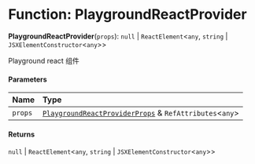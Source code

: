 # Function: PlaygroundReactProvider

**PlaygroundReactProvider**(`props`): `null` | `ReactElement`<`any`, `string` | `JSXElementConstructor`<`any`>>

Playground react 组件

#### Parameters

| Name | Type |
| :------ | :------ |
| `props` | [`PlaygroundReactProviderProps`](/auto-docs/playground-react/interfaces/PlaygroundReactProviderProps.md) & `RefAttributes`<`any`> |

#### Returns

`null` | `ReactElement`<`any`, `string` | `JSXElementConstructor`<`any`>>
